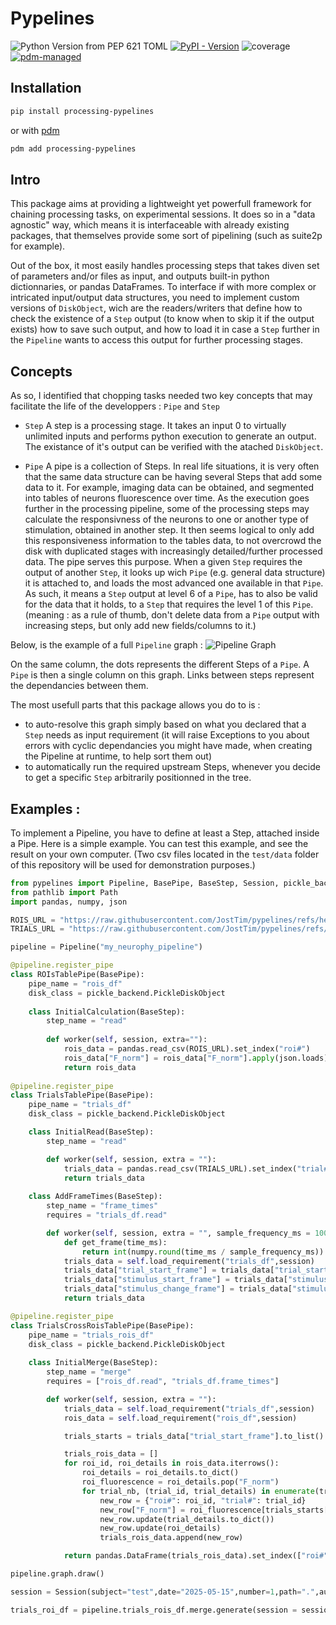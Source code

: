 # Pypelines

![Python Version from PEP 621 TOML](https://img.shields.io/python/required-version-toml?tomlFilePath=https%3A%2F%2Fraw.githubusercontent.com%2FJostTim%2Fpypelines%2Frefs%2Fheads%2Fmain%2Fpyproject.toml)
[![PyPI - Version](https://img.shields.io/pypi/v/processing_pypelines)](https://pypi.org/project/processing-pypelines/)
![coverage](https://gitlab.example.com/<namespace>/<project>/badges/<branch>/coverage.svg?job=coverage)
[![pdm-managed](https://img.shields.io/endpoint?url=https%3A%2F%2Fcdn.jsdelivr.net%2Fgh%2Fpdm-project%2F.github%2Fbadge.json)](https://pdm-project.org)

## Installation

```bash
pip install processing-pypelines
```
or with [pdm](https://pdm-project.org)
```bash
pdm add processing-pypelines
```

## Intro

This package aims at providing a lightweight yet powerfull framework for chaining processing tasks, on experimental sessions. 
It does so in a "data agnostic" way, which means it is interfaceable with already existing packages, that themselves provide some sort of pipelining (such as suite2p for example).

Out of the box, it most easily handles processing steps that takes diven set of parameters and/or files as input, and outputs built-in python dictionnaries, or pandas DataFrames.
To interface if with more complex or intricated input/output data structures, you need to implement custom versions of ``DiskObject``, wich are the readers/writers that define how to check the 
existence of a ``Step`` output (to know when to skip it if the output exists) how to save such output, and how to load it in case a ``Step`` further in the ``Pipeline`` wants to access this output for further processing stages.

## Concepts

As so, I identified that chopping tasks needed two key concepts that may facilitate the life of the developpers : ``Pipe`` and ``Step``

- ``Step``
A step is a processing stage. It takes an input 0 to virtually unlimited inputs and performs python execution to generate an output. The existance of it's output can be verified with the atached ``DiskObject``.

- ``Pipe``
A pipe is a collection of Steps. In real life situations, it is very often that the same data structure can be having several Steps that add some data to it. For example, imaging data can be obtained, and segmented into tables of neurons fluorescence over time. As the execution goes further in the processing pipeline, some of the processing steps may calculate the responsivness of the neurons to one or another type of stimulation, obtained in another step. It then seems logical to only add this responsiveness information to the tables data, to not overcrowd the disk with duplicated stages with increasingly detailed/further processed data. The pipe serves this purpose. When a given ``Step`` requires the output of another ``Step``, it looks up wich ``Pipe`` (e.g. general data structure) it is attached to, and loads the most advanced one available in that ``Pipe``. As such, it means a ``Step`` output at level 6 of a ``Pipe``, has to also be valid for the data that it holds, to a ``Step`` that requires the level 1 of this ``Pipe``. (meaning : as a rule of thumb, don't delete data from a ``Pipe`` output with increasing steps, but only add new fields/columns to it.)

Below, is the example of a full ``Pipeline`` graph :
![Pipeline Graph](./docs/documentation/.assets/pipeline_example.png)

On the same column, the dots represents the different Steps of a ``Pipe``. A ``Pipe`` is then a single column on this graph. Links between steps represent the dependancies between them.

The most usefull parts that this package allows you do to is :
- to auto-resolve this graph simply based on what you declared that a ``Step`` needs as input requirement (it will raise Exceptions to you about errors with cyclic dependancies you might have made, when creating the Pipeline at runtime, to help sort them out)
- to automatically run the required upstream Steps, whenever you decide to get a specific ``Step`` arbitrarily positionned in the tree.

## Examples : 

To implement a Pipeline, you have to define at least a Step, attached inside a Pipe.
Here is a simple example.
You can test this example, and see the result on your own computer. (Two csv files located in the ``test/data`` folder of this repository will be used for demonstration purposes.)

```python
from pypelines import Pipeline, BasePipe, BaseStep, Session, pickle_backend
from pathlib import Path
import pandas, numpy, json

ROIS_URL = "https://raw.githubusercontent.com/JostTim/pypelines/refs/heads/main/tests/data/rois_df.csv"
TRIALS_URL = "https://raw.githubusercontent.com/JostTim/pypelines/refs/heads/main/tests/data/trials_df.csv"

pipeline = Pipeline("my_neurophy_pipeline")

@pipeline.register_pipe
class ROIsTablePipe(BasePipe):
    pipe_name = "rois_df"
    disk_class = pickle_backend.PickleDiskObject
    
    class InitialCalculation(BaseStep):
        step_name = "read"
        
        def worker(self, session, extra=""):
            rois_data = pandas.read_csv(ROIS_URL).set_index("roi#")
            rois_data["F_norm"] = rois_data["F_norm"].apply(json.loads)
            return rois_data
        
@pipeline.register_pipe
class TrialsTablePipe(BasePipe):
    pipe_name = "trials_df"
    disk_class = pickle_backend.PickleDiskObject

    class InitialRead(BaseStep):
        step_name = "read"

        def worker(self, session, extra = ""):
            trials_data = pandas.read_csv(TRIALS_URL).set_index("trial#")            
            return trials_data
        
    class AddFrameTimes(BaseStep):
        step_name = "frame_times"
        requires = "trials_df.read"

        def worker(self, session, extra = "", sample_frequency_ms = 1000/30):
            def get_frame(time_ms):
                return int(numpy.round(time_ms / sample_frequency_ms))
            trials_data = self.load_requirement("trials_df",session)     
            trials_data["trial_start_frame"] = trials_data["trial_start_global_ms"].apply(get_frame)
            trials_data["stimulus_start_frame"] = trials_data["stimulus_start_ms"].apply(get_frame)
            trials_data["stimulus_change_frame"] = trials_data["stimulus_change_ms"].apply(get_frame)
            return trials_data

@pipeline.register_pipe
class TrialsCrossRoisTablePipe(BasePipe):
    pipe_name = "trials_rois_df"
    disk_class = pickle_backend.PickleDiskObject
    
    class InitialMerge(BaseStep):
        step_name = "merge"
        requires = ["rois_df.read", "trials_df.frame_times"]

        def worker(self, session, extra = ""):
            trials_data = self.load_requirement("trials_df",session)  
            rois_data = self.load_requirement("rois_df",session)

            trials_starts = trials_data["trial_start_frame"].to_list() + [len(rois_data["F_norm"].iloc[0])]

            trials_rois_data = []
            for roi_id, roi_details in rois_data.iterrows():
                roi_details = roi_details.to_dict()
                roi_fluorescence = roi_details.pop("F_norm")
                for trial_nb, (trial_id, trial_details) in enumerate(trials_data.iterrows()):
                    new_row = {"roi#": roi_id, "trial#": trial_id}
                    new_row["F_norm"] = roi_fluorescence[trials_starts[trial_nb]:trials_starts[trial_nb+1]]
                    new_row.update(trial_details.to_dict())
                    new_row.update(roi_details)
                    trials_rois_data.append(new_row)

            return pandas.DataFrame(trials_rois_data).set_index(["roi#", "trial#"])
```

```python
pipeline.graph.draw()
```

```python
session = Session(subject="test",date="2025-05-15",number=1,path=".",auto_path=True)

trials_roi_df = pipeline.trials_rois_df.merge.generate(session = session, check_requirements=True)
```